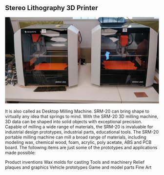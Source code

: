 ## Stereo Lithography 3D Printer

![Stereo Lithography 3D Printer](img/stereolithographyprinter.jpeg "Stereo Lithography ")


It is also called as Desktop Milling Machine.
SRM-20 can bring shape to virtually any idea that springs to mind. With the SRM-20 3D milling machine, 3D data can be shaped into solid objects with exceptional precision. Capable of milling a wide range of materials, the SRM-20 is invaluable for industrial design prototypes, industrial parts, educational tools.
The SRM-20 portable milling machine can mill a broad range of materials, including modeling wax, chemical wood, foam, acrylic, poly acetate, ABS and PCB board. The following items are just some of the prototypes and applications made possible:

Product inventions
Wax molds for casting
Tools and machinery
Relief plaques and graphics Vehicle prototypes
Game and model parts
Fine Art